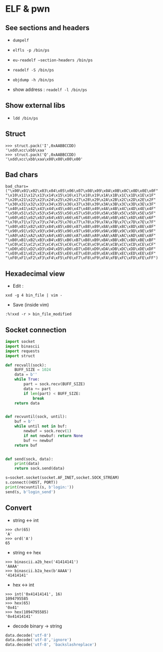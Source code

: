 # ELF & pwn

## See sections and headers

- `dumpelf`
- `elfls -p /bin/ps`
- `eu-readelf –section-headers /bin/ps`
- `readelf -S /bin/ps`
- `objdump -h /bin/ps`

- show address : `readelf -l /bin/ps`

## Show external libs

- `ldd /bin/ps`

## Struct

```
>>> struct.pack('I',0xAABBCCDD)
'\xdd\xcc\xbb\xaa'
>>> struct.pack('Q',0xAABBCCDD)
'\xdd\xcc\xbb\xaa\x00\x00\x00\x00'
```

## Bad chars 

```
bad_chars=("\x00\x01\x02\x03\x04\x05\x06\x07\x08\x09\x0A\x0B\x0C\x0D\x0E\x0F"
"\x10\x11\x12\x13\x14\x15\x16\x17\x18\x19\x1A\x1B\x1C\x1D\x1E\x1F"
"\x20\x21\x22\x23\x24\x25\x26\x27\x28\x29\x2A\x2B\x2C\x2D\x2E\x2F"
"\x30\x31\x32\x33\x34\x35\x36\x37\x38\x39\x3A\x3B\x3C\x3D\x3E\x3F"
"\x40\x41\x42\x43\x44\x45\x46\x47\x48\x49\x4A\x4B\x4C\x4D\x4E\x4F"
"\x50\x51\x52\x53\x54\x55\x56\x57\x58\x59\x5A\x5B\x5C\x5D\x5E\x5F"
"\x60\x61\x62\x63\x64\x65\x66\x67\x68\x69\x6A\x6B\x6C\x6D\x6E\x6F"
"\x70\x71\x72\x73\x74\x75\x76\x77\x78\x79\x7A\x7B\x7C\x7D\x7E\x7F"
"\x80\x81\x82\x83\x84\x85\x86\x87\x88\x89\x8A\x8B\x8C\x8D\x8E\x8F"
"\x90\x91\x92\x93\x94\x95\x96\x97\x98\x99\x9A\x9B\x9C\x9D\x9E\x9F"
"\xA0\xA1\xA2\xA3\xA4\xA5\xA6\xA7\xA8\xA9\xAA\xAB\xAC\xAD\xAE\xAF"
"\xB0\xB1\xB2\xB3\xB4\xB5\xB6\xB7\xB8\xB9\xBA\xBB\xBC\xBD\xBE\xBF"
"\xC0\xC1\xC2\xC3\xC4\xC5\xC6\xC7\xC8\xC9\xCA\xCB\xCC\xCD\xCE\xCF"
"\xD0\xD1\xD2\xD3\xD4\xD5\xD6\xD7\xD8\xD9\xDA\xDB\xDC\xDD\xDE\xDF"
"\xE0\xE1\xE2\xE3\xE4\xE5\xE6\xE7\xE8\xE9\xEA\xEB\xEC\xED\xEE\xEF"
"\xF0\xF1\xF2\xF3\xF4\xF5\xF6\xF7\xF8\xF9\xFA\xFB\xFC\xFD\xFE\xFF")
```

## Hexadecimal view

- Edit : 
```
xxd -g 4 bin_file | vim -
```

- Save (inside vim)
```
:%!xxd -r > bin_file_modified
```

## Socket connection

```python
import socket
import binascii
import requests
import struct

def recvall(sock):
    BUFF_SIZE = 1024
    data = b''
    while True:
        part = sock.recv(BUFF_SIZE)
        data += part
        if len(part) < BUFF_SIZE:
            break
    return data


def recvuntil(sock, until):
    buf = b''
    while until not in buf:
        newbuf = sock.recv(1)
        if not newbuf: return None
        buf += newbuf
    return buf


def send(sock, data):
    print(data)
    return sock.send(data)

s=socket.socket(socket.AF_INET,socket.SOCK_STREAM)
s.connect((HOST, PORT))
print(recvuntil(s, b'login:'))
send(s, b'login_send')
```

## Convert 

- string <-> int
```
>>> chr(65)
'A'
>>> ord('A')
65
```

- string <-> hex
```
>>> binascii.a2b_hex('41414141')
'AAAA'
>>> binascii.b2a_hex(b'AAAA')
'41414141'
```

- hex <-> int
```
>>> int('0x41414141', 16)
1094795585
>>> hex(65)
'0x41'
>>> hex(1094795585)
'0x41414141'
```

- decode binary -> string
```python
data.decode('utf-8')
data.decode('utf-8','ignore')
data.decode('utf-8', 'backslashreplace')
```

